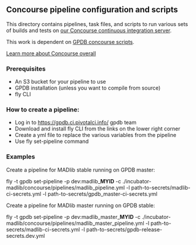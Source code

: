 <!-- Licensed to the Apache Software Foundation (ASF) under one
or more contributor license agreements.  See the NOTICE file
distributed with this work for additional information
regarding copyright ownership.  The ASF licenses this file
to you under the Apache License, Version 2.0 (the
"License"); you may not use this file except in compliance
with the License.  You may obtain a copy of the License at

  http://www.apache.org/licenses/LICENSE-2.0

Unless required by applicable law or agreed to in writing,
software distributed under the License is distributed on an
"AS IS" BASIS, WITHOUT WARRANTIES OR CONDITIONS OF ANY
KIND, either express or implied.  See the License for the
specific language governing permissions and limitations
under the License. -->

## Concourse pipeline configuration and scripts

This directory contains pipelines, task files, and scripts to run various sets of builds and tests on [our Concourse continuous integration server](http://gpdb.ci.pivotalci.info/).

This work is dependent on [GPDB concourse scripts](https://github.com/greenplum-db/gpdb/tree/master/concourse).

[Learn more about Concourse overall](http://concourse.ci/)

### Prerequisites

- An S3 bucket for your pipeline to use
- GPDB installation (unless you want to compile from source)
- fly CLI

### How to create a pipeline:

- Log in to https://gpdb.ci.pivotalci.info/ gpdb team
- Download and install fly CLI from the links on the lower right corner
- Create a yml file to replace the various variables from the pipeline
- Use fly set-pipeline command

### Examples

Create a pipeline for MADlib stable running on GPDB master:

fly -t gpdb set-pipeline -p dev:madlib_**MYID** -c ./incubator-madlib/concourse/pipelines/madlib_pipeline.yml -l path-to-secrets/madlib-ci-secrets.yml -l path-to-secrets/gpdb_master-ci-secrets.yml

Create a pipeline for MADlib master running on GPDB stable:

fly -t gpdb set-pipeline -p dev:madlib_master_**MYID** -c ./incubator-madlib/concourse/pipelines/madlib_master_pipeline.yml -l path-to-secrets/madlib-ci-secrets.yml -l path-to-secrets/gpdb-release-secrets.dev.yml


